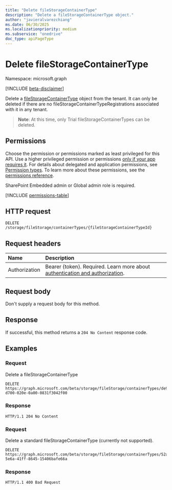 ```yaml
---
title: "Delete fileStorageContainerType"
description: "Delete a fileStorageContainerType object."
author: "javieralvarezchiang"
ms.date: 06/30/2025
ms.localizationpriority: medium
ms.subservice: "onedrive"
doc_type: apiPageType
---
```


# Delete fileStorageContainerType

Namespace: microsoft.graph

[!INCLUDE [beta-disclaimer](../../includes/beta-disclaimer.md)]

Delete a [fileStorageContainerType](../resources/filestoragecontainertype.md) object from the tenant. It can only be deleted if there are no fileStorageContainerTypeRegistrations associated
with it in any tenant.

>**Note**: At this time, only Trial fileStorageContainerTypes can be deleted.

## Permissions

Choose the permission or permissions marked as least privileged for this API. Use a higher privileged permission or permissions [only if your app requires it](/graph/permissions-overview#best-practices-for-using-microsoft-graph-permissions). For details about delegated and application permissions, see [Permission types](/graph/permissions-overview#permission-types). To learn more about these permissions, see the [permissions reference](/graph/permissions-reference).

SharePoint Embedded admin or Global admin role is required.
<!-- {
  "blockType": "permissions",
  "name": "filestorage-delete-containertypes-permissions"
}
-->
[!INCLUDE [permissions-table](../includes/permissions/filestorage-delete-containertypes-permissions.md)]

## HTTP request

<!-- {
  "blockType": "ignored"
}
-->
``` http
DELETE /storage/fileStorage/containerTypes/{fileStorageContainerTypeId}
```

## Request headers

|Name|Description|
|:---|:---|
|Authorization|Bearer {token}. Required. Learn more about [authentication and authorization](/graph/auth/auth-concepts).|

## Request body

Don't supply a request body for this method.

## Response

If successful, this method returns a `204 No Content` response code.

## Examples

### Request

Delete a fileStorageContainerType

<!-- {
  "blockType": "request",
  "name": "delete_filestoragecontainertype"
}
-->
``` http
DELETE https://graph.microsoft.com/beta/storage/fileStorage/containerTypes/de988700-d700-020e-0a00-0831f3042f00
```


### Response

<!-- {
  "blockType": "response",
  "truncated": true
}
-->
``` http
HTTP/1.1 204 No Content
```

### Request

Delete a standard fileStorageContainerType (currently not supported).


<!-- {
  "blockType": "request",
  "name": "delete_filestoragecontainertype_standard"
}
-->
``` http
DELETE https://graph.microsoft.com/beta/storage/fileStorage/containerTypes/52a2630c-5e6a-41ff-8645-15406bafe66a
```


### Response

<!-- {
  "blockType": "response",
  "truncated": true
}
-->
``` http
HTTP/1.1 400 Bad Request
```


